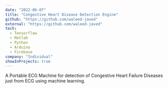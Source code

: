 ```yaml
---
date: "2022-06-07"
title: "Congestive Heart Disease Detection Engine"
github: "https://github.com/waleed-javed"
external: "https://github.com/waleed-javed"
tech:
  - Tensorflow
  - Matlab
  - Python
  - Arduino
  - Firebase
company: "Individual"
showInProjects: true
---
```


A Portable ECG Machine for detection of Congestive Heart Failure Diseases just from ECG using machine learning.
